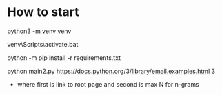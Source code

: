 # How to start

python3 -m venv venv

venv\Scripts\activate.bat

python -m pip install -r requirements.txt

python main2.py https://docs.python.org/3/library/email.examples.html 3
- where first is link to root page and second is max N for n-grams
